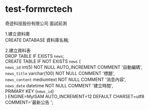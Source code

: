 # test-formrctech  
奇迹科技股份有限公司 面試前測  

1.建立資料庫  
CREATE DATABASE 資料庫名稱;  
  
2.建立資料表  
DROP TABLE IF EXISTS `news`;  
CREATE TABLE IF NOT EXISTS `news` (  
  `news_id` int(5) NOT NULL AUTO_INCREMENT COMMENT '自動編碼',  
  `news_title` varchar(100) NOT NULL COMMENT '標題',  
  `news_content` mediumtext NOT NULL COMMENT '消息內容',  
  `news_date` datetime NOT NULL COMMENT '建立時間',  
  PRIMARY KEY (`news_id`)  
) ENGINE=MyISAM AUTO_INCREMENT=12 DEFAULT CHARSET=utf8 COMMENT='最新公告 ';  
 
